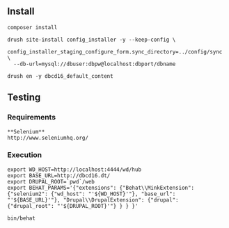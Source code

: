 ## Install

    composer install

    drush site-install config_installer -y --keep-config \
      config_installer_staging_configure_form.sync_directory=../config/sync \
      --db-url=mysql://dbuser:dbpw@localhost:dbport/dbname

    drush en -y dbcd16_default_content

## Testing

### Requirements

    **Selenium**
    http://www.seleniumhq.org/

### Execution

    export WD_HOST=http://localhost:4444/wd/hub
    export BASE_URL=http://dbcd16.dt/
    export DRUPAL_ROOT=`pwd`/web
    export BEHAT_PARAMS='{"extensions": {"Behat\\MinkExtension": {"selenium2": {"wd_host": "'${WD_HOST}'"}, "base_url": "'${BASE_URL}'"}, "Drupal\\DrupalExtension": {"drupal": {"drupal_root": "'${DRUPAL_ROOT}'"} } } }'

    bin/behat
